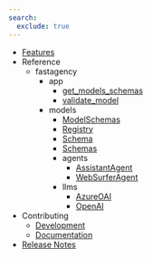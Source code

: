```yaml
---
search:
  exclude: true
---
```

- [Features](fastagency.md)
- Reference
    - fastagency
        - app
            - [get_models_schemas](api/fastagency/app/get_models_schemas.md)
            - [validate_model](api/fastagency/app/validate_model.md)
        - models
            - [ModelSchemas](api/fastagency/models/ModelSchemas.md)
            - [Registry](api/fastagency/models/Registry.md)
            - [Schema](api/fastagency/models/Schema.md)
            - [Schemas](api/fastagency/models/Schemas.md)
            - agents
                - [AssistantAgent](api/fastagency/models/agents/AssistantAgent.md)
                - [WebSurferAgent](api/fastagency/models/agents/WebSurferAgent.md)
            - llms
                - [AzureOAI](api/fastagency/models/llms/AzureOAI.md)
                - [OpenAI](api/fastagency/models/llms/OpenAI.md)
- Contributing
    - [Development](getting-started/contributing/CONTRIBUTING.md)
    - [Documentation](getting-started/contributing/docs.md)
- [Release Notes](release.md)
